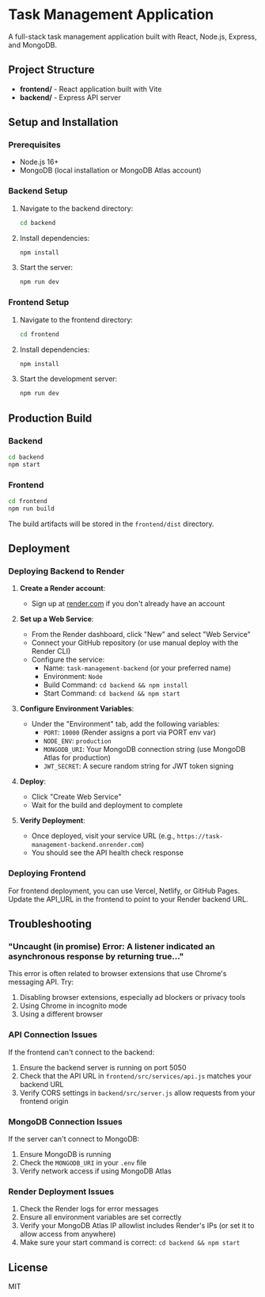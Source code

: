 # Task Management Application

A full-stack task management application built with React, Node.js, Express, and MongoDB.

## Project Structure

- **frontend/** - React application built with Vite
- **backend/** - Express API server

## Setup and Installation

### Prerequisites

- Node.js 16+
- MongoDB (local installation or MongoDB Atlas account)

### Backend Setup

1. Navigate to the backend directory:
   ```bash
   cd backend
   ```

2. Install dependencies:
   ```bash
   npm install
   ```

3. Start the server:
   ```bash
   npm run dev
   ```

### Frontend Setup

1. Navigate to the frontend directory:
   ```bash
   cd frontend
   ```

2. Install dependencies:
   ```bash
   npm install
   ```

3. Start the development server:
   ```bash
   npm run dev
   ```

## Production Build

### Backend

```bash
cd backend
npm start
```

### Frontend

```bash
cd frontend
npm run build
```

The build artifacts will be stored in the `frontend/dist` directory.

## Deployment

### Deploying Backend to Render

1. **Create a Render account**:
   - Sign up at [render.com](https://render.com) if you don't already have an account

2. **Set up a Web Service**:
   - From the Render dashboard, click "New" and select "Web Service"
   - Connect your GitHub repository (or use manual deploy with the Render CLI)
   - Configure the service:
     - Name: `task-management-backend` (or your preferred name)
     - Environment: `Node`
     - Build Command: `cd backend && npm install`
     - Start Command: `cd backend && npm start`

3. **Configure Environment Variables**:
   - Under the "Environment" tab, add the following variables:
     - `PORT`: `10000` (Render assigns a port via PORT env var)
     - `NODE_ENV`: `production`
     - `MONGODB_URI`: Your MongoDB connection string (use MongoDB Atlas for production)
     - `JWT_SECRET`: A secure random string for JWT token signing

4. **Deploy**:
   - Click "Create Web Service"
   - Wait for the build and deployment to complete

5. **Verify Deployment**:
   - Once deployed, visit your service URL (e.g., `https://task-management-backend.onrender.com`)
   - You should see the API health check response

### Deploying Frontend

For frontend deployment, you can use Vercel, Netlify, or GitHub Pages. Update the API_URL in the frontend to point to your Render backend URL.

## Troubleshooting

### "Uncaught (in promise) Error: A listener indicated an asynchronous response by returning true..."

This error is often related to browser extensions that use Chrome's messaging API. Try:

1. Disabling browser extensions, especially ad blockers or privacy tools
2. Using Chrome in incognito mode
3. Using a different browser

### API Connection Issues

If the frontend can't connect to the backend:

1. Ensure the backend server is running on port 5050
2. Check that the API URL in `frontend/src/services/api.js` matches your backend URL
3. Verify CORS settings in `backend/src/server.js` allow requests from your frontend origin

### MongoDB Connection Issues

If the server can't connect to MongoDB:

1. Ensure MongoDB is running
2. Check the `MONGODB_URI` in your `.env` file
3. Verify network access if using MongoDB Atlas

### Render Deployment Issues

1. Check the Render logs for error messages
2. Ensure all environment variables are set correctly
3. Verify your MongoDB Atlas IP allowlist includes Render's IPs (or set it to allow access from anywhere)
4. Make sure your start command is correct: `cd backend && npm start`

## License

MIT
